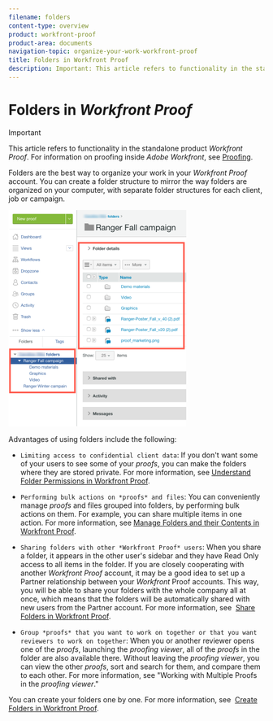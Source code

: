 ```yaml
---
filename: folders
content-type: overview
product: workfront-proof
product-area: documents
navigation-topic: organize-your-work-workfront-proof
title: Folders in Workfront Proof
description: Important: This article refers to functionality in the standalone product Workfront Proof. For information on proofing inside Adobe Workfront, see Proofing.
---
```


# Folders in *Workfront Proof*

>[!IMPORTANT]
>
>This article refers to functionality in the standalone product *Workfront Proof*. For information on proofing inside *Adobe Workfront*, see [Proofing](../../../review-and-approve-work/proofing/proofing.md).

Folders are the best way to organize your work in your *Workfront Proof* account. You can create a folder structure to mirror the way folders are organized on your computer, with separate folder structures for each client, job or campaign.

![folders.png](assets/folders-350x425.png)

Advantages of using folders include the following:

* `Limiting access to confidential client data`: If you don't want some of your users to see some of your *proofs*, you can make the folders where they are stored private. For more information, see [Understand Folder Permissions in Workfront Proof](../../../workfront-proof/wp-work-proofsfiles/organize-your-work/folder-permissions.md).

* `Performing bulk actions on *proofs* and files`: You can conveniently manage *proofs* and files grouped into folders, by performing&nbsp;bulk actions on them. For example, you can share multiple items in one action. For more information, see [Manage Folders and their Contents in Workfront Proof](../../../workfront-proof/wp-work-proofsfiles/organize-your-work/manage-folders-and-contents.md).

* `Sharing folders with other *Workfront Proof* users`: When you share a folder, it appears in the other user's sidebar and they have Read Only access to all items in the folder. If you are closely cooperating with another *Workfront Proof* account, it may be a good idea to set up a Partner relationship between your *Workfront* Proof accounts. This way, you will be able to share your folders with the whole company all at once, which means that the folders will be automatically shared with new users from the Partner account.&nbsp;For more information, see&nbsp; [Share Folders in Workfront Proof](../../../workfront-proof/wp-work-proofsfiles/organize-your-work/share-folders.md).

* `Group *proofs* that you want to work on together or that you want reviewers to work on together`: When you or another reviewer opens one of the *proofs*, launching the *proofing viewer*, all of the *proofs* in the folder are also available there. Without leaving the *proofing viewer*, you can view the other *proofs*, sort and search for them, and compare them to each other. For more information, see "Working with Multiple Proofs in the *proofing viewer*."

You can create your folders one by one. For more information, see&nbsp; [Create Folders in Workfront Proof](../../../workfront-proof/wp-work-proofsfiles/organize-your-work/create-folders.md).
